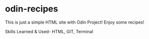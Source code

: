 # odin-recipes
This is just a simple HTML site with Odin Project!
Enjoy some recipes!

Skills Learned & Used- HTML, GIT, Terminal